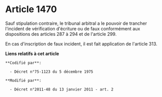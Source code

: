 # Article 1470

Sauf stipulation contraire, le tribunal arbitral a le pouvoir de trancher l'incident de vérification d'écriture ou de faux
conformément aux dispositions des articles 287 à 294 et de l'article 299. 

En cas d'inscription de faux incident, il est fait application de l'article 313.

**Liens relatifs à cet article**

	**Codifié par**:

	  - Décret n°75-1123 du 5 décembre 1975

	**Modifié par**:

	  - Décret n°2011-48 du 13 janvier 2011 - art. 2

